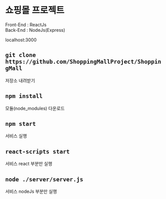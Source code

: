 # 쇼핑몰 프로젝트

Front-End : ReactJs   
Back-End  : NodeJs(Express)   
   
localhost:3000

## `git clone https://github.com/ShoppingMallProject/ShoppingMall`

저장소 내려받기

## `npm install`

모듈(node_modules) 다운로드

## `npm start`

서비스 실행

## `react-scripts start`

서비스 react 부분만 실행

## `node ./server/server.js`

서비스 nodeJs 부분만 실행
